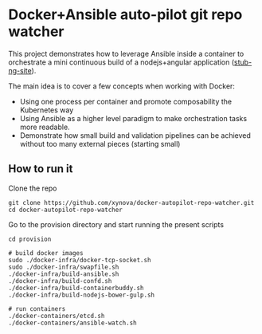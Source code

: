 # Docker+Ansible auto-pilot git repo watcher

This project demonstrates how to leverage Ansible inside a container to orchestrate a mini continuous build of a nodejs+angular application ([stub-ng-site](https://github.com/xynova/stub-ng-site)).

The main idea is to cover a few concepts when working with Docker:
* Using one process per container and promote composability the Kubernetes way
* Using Ansible as a higher level paradigm to make orchestration tasks more readable.
* Demonstrate how small build and validation pipelines can be achieved without too many external pieces (starting small)


## How to run it

Clone the repo
```
git clone https://github.com/xynova/docker-autopilot-repo-watcher.git
cd docker-autopilot-repo-watcher
```
Go to the provision directory and start running the present scripts
```
cd provision

# build docker images 
sudo ./docker-infra/docker-tcp-socket.sh
sudo ./docker-infra/swapfile.sh
./docker-infra/build-ansible.sh
./docker-infra/build-confd.sh
./docker-infra/build-containerbuddy.sh
./docker-infra/build-nodejs-bower-gulp.sh

# run containers
./docker-containers/etcd.sh
./docker-containers/ansible-watch.sh

```

